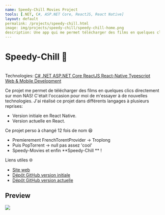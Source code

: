 ```yaml
---
name: Speedy-Chill Movies Project
tools: [.NET, C#, ASP.NET Core, ReactJS, React Native]
layout: default
permalink: /projects/speedy-chill.html
image: img/projects/speedy-chill/speedy-chill-home.png
description: Une app qui me permet télécharger des films en quelques click!.
---
```


# Speedy-Chill 🎥

<p class="post-metadata text-muted">
 <br>Technologies: 
 <a class="text-decoration-none no-underline" href="/{{ site.baseurl }}projects/tools#C#">
    <span class="tag badge badge-pill text-primary border border-primary">C#</span>
</a>
<a class="text-decoration-none no-underline" href="/{{ site.baseurl }}projects/tools#.NET">
    <span class="tag badge badge-pill text-primary border border-primary">.NET</span>
</a>
<a class="text-decoration-none no-underline" href="/{{ site.baseurl }}projects/tools#aASP.NET Core">
    <span class="tag badge badge-pill text-primary border border-primary">ASP.NET Core</span>
</a>
<a class="text-decoration-none no-underline" href="/{{ site.baseurl }}projects/tools#ReactJS">
    <span class="tag badge badge-pill text-primary border border-primary">ReactJS</span>
</a>
<a class="text-decoration-none no-underline" href="/{{ site.baseurl }}projects/tools#React-Native">
    <span class="tag badge badge-pill text-primary border border-primary">React-Native</span>
</a>
<a class="text-decoration-none no-underline" href="/{{ site.baseurl }}projects/tools#Typescript">
    <span class="tag badge badge-pill text-primary border border-primary">Typescript</span>
</a>
<a class="text-decoration-none no-underline" href="/{{ site.baseurl }}projects/tools#web-development">
    <span class="tag badge badge-pill text-primary border border-primary">Web & Mobile Development</span>
</a>
</p>
Ce projet me permet de télécharger des films en quelques clics directement sur mon NAS! C'était l'occasion pour moi de m'essayer à de nouvelles technologies. J'ai réalisé ce projet dans différents langages à plusieurs reprises:

- Version initiale en React Native.
- Version actuelle en React.


Ce projet perso à changé 12 fois de nom 😆
- Premierement FrenchTorentProvider -> Troplong
- Puis PopTorrent -> null pas assez 'cool'
- Speedy-Movies et enfin **Speedy-Chill ** !



Liens utiles 🌐

- [Site web](https://speedychill.qmartinez.com/)
- [Dépôt GitHub version initiale](https://gitlab.com/AzRunRCE/frenchtorrentfinder-client)
- [Dépôt GitHub version actuelle](https://gitlab.com/AzRunRCE/pop-torrents)


## Preview
<img src="/{{ site.baseurl }}img/projects/speedy-chill/speedy-chill.gif"  class="responsive" />



